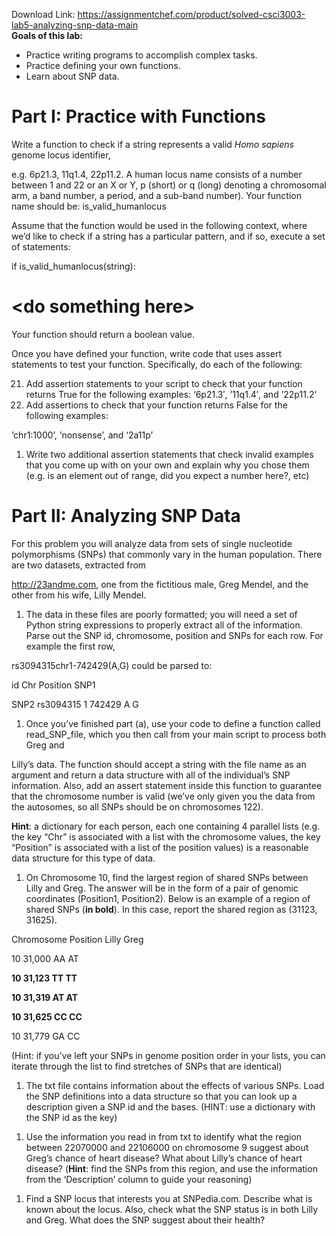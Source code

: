 Download Link: https://assignmentchef.com/product/solved-csci3003-lab5-analyzing-snp-data-main
<br>
<strong>Goals of this lab:  </strong>

<ul>

 <li>Practice writing programs to accomplish complex tasks.</li>

 <li>Practice defining your own functions.</li>

 <li>Learn about SNP data.</li>

</ul>

<h1>Part I: Practice with Functions</h1>

Write a function to check if a string represents a valid <em>Homo sapiens</em> genome locus identifier,

e.g. 6p21.3, 11q1.4, 22p11.2. A human locus name consists of a number between 1 and 22 or an X or Y, p (short) or q (long) denoting a chromosomal arm, a band number, a period, and a sub-band number).  Your function name should be: is_valid_humanlocus

Assume that the function would be used in the following context, where we’d like to check if a string has a particular pattern, and if so, execute a set of statements:




if  is_valid_humanlocus(string):

# &lt;do something here&gt;




Your function should return a boolean value.




Once you have defined your function, write code that uses assert statements to test your function. Specifically, do each of the following:

<ol start="21">

 <li>Add assertion statements to your script to check that your function returns True for the following examples: ‘6p21.3′, ’11q1.4′, and ’22p11.2’</li>

 <li>Add assertions to check that your function returns False for the following examples:</li>

</ol>

‘chr1:1000’, ‘nonsense’, and ‘2a11p’

<ol>

 <li>Write two additional assertion statements that check invalid examples that you come up with on your own and explain why you chose them (e.g. is an element out of range, did you expect a number here?, etc)</li>

</ol>




<h1>Part II: Analyzing SNP Data</h1>

<strong>  </strong>

For this problem you will analyze data from sets of single nucleotide polymorphisms (SNPs) that commonly vary in the human population. There are two datasets, extracted from

<a href="https://23andme.com/">http://23andme.com</a><a href="https://23andme.com/">,</a> one from the fictitious male, Greg Mendel, and the other from his wife, Lilly Mendel.

<ol>

 <li>The data in these files are poorly formatted; you will need a set of Python string expressions to properly extract all of the information. Parse out the SNP id, chromosome, position and SNPs for each row. For example the first row,</li>

</ol>




rs3094315chr1-742429(A,G) could be parsed to:




id            Chr          Position     SNP1




SNP2 rs3094315 1 742429 A G







<ol>

 <li>Once you’ve finished part (a), use your code to define a function called read_SNP_file, which you then call from your main script to process both Greg and</li>

</ol>

Lilly’s data.  The function should accept a string with the file name as an argument and return a data structure with all of the individual’s SNP information.  Also, add an assert statement inside this function to guarantee that the chromosome number is valid (we’ve only given you the data from the autosomes, so all SNPs should be on chromosomes 122).

<strong>            Hint</strong>: a dictionary for each person, each one containing 4 parallel lists (e.g. the key “Chr” is associated with a list with the chromosome values, the key “Position” is associated with a list of the position values) is a reasonable data structure for this type of data.




<ol>

 <li>On Chromosome 10, find the largest region of shared SNPs between Lilly and Greg. The answer will be in the form of a pair of genomic coordinates (Position1, Position2). Below is an example of a region of shared SNPs (<strong>in bold</strong>). In this case, report the shared region as (31123, 31625).</li>

</ol>




Chromosome       Position         Lilly            Greg

10               31,000           AA               AT

<strong>10               31,123           TT               TT </strong>

<strong>10               31,319           AT               AT </strong>

<strong>10               31,625           CC               CC </strong>

10               31,779           GA               CC




(Hint: if you’ve left your SNPs in genome position order in your lists, you can iterate through the list to find stretches of SNPs that are identical)




<ol>

 <li>The txt file contains information about the effects of various SNPs. Load the SNP definitions into a data structure so that you can look up a description given a SNP id and the bases. (HINT: use a dictionary with the SNP id as the key)</li>

</ol>




<ol>

 <li>Use the information you read in from txt to identify what the region between 22070000 and 22106000 on chromosome 9 suggest about Greg’s chance of heart disease? What about Lilly’s chance of heart disease? (<strong>Hint</strong>: find the SNPs from this region, and use the information from the ‘Description’ column to guide your reasoning)</li>

</ol>







<ol>

 <li>Find a SNP locus that interests you at SNPedia.com. Describe what is known about the locus. Also, check what the SNP status is in both Lilly and Greg. What does the SNP suggest about their health?</li>

</ol>